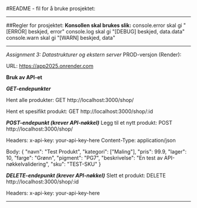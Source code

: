 #README - fil for å bruke prosjektet:
______________________________________________________________
##Regler for prosjektet: 
**Konsollen skal brukes slik:**
console.error skal gi "[ERROR] beskjed, error"
console.log skal gi "[DEBUG] beskjed, data.data"
console.warn skal gi "[WARN] beskjed, data"

______________________________________________________________

*Assignment 3: Datastrukturer og ekstern server*
PROD-versjon (Render):

URL: https://app2025.onrender.com

**Bruk av API-et**

***GET-endepunkter***

Hent alle produkter:
GET http://localhost:3000/shop/

Hent et spesifikt produkt:
GET http://localhost:3000/shop/:id

***POST-endepunkt (krever API-nøkkel)***
Legg til et nytt produkt:
POST http://localhost:3000/shop/

Headers:
x-api-key: your-api-key-here
Content-Type: application/json

Body:
{
  "navn": "Test Produkt",
  "kategori": ["Maling"],
  "pris": 99.9,
  "lager": 10,
  "farge": "Grønn",
  "pigment": "PG7",
  "beskrivelse": "En test av API-nøkkelvalidering",
  "sku": "TEST-SKU"
}

***DELETE-endepunkt (krever API-nøkkel)***
Slett et produkt:
DELETE http://localhost:3000/shop/:id

Headers:
x-api-key: your-api-key-here

______________________________________________________________